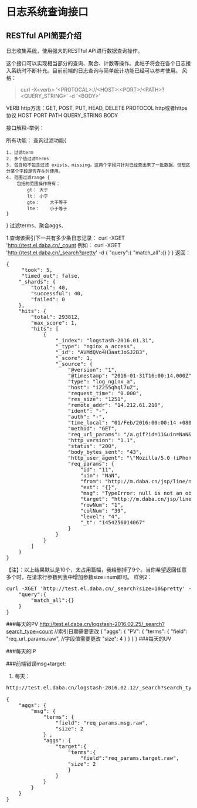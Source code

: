 日志系统查询接口
================
## RESTful API简要介绍
日志收集系统，使用强大的RESTful API进行数据查询操作。

这个接口可以实现相当部分的查询、聚合、计数等操作。此帖子将会在各个日志接入系统时不断补充。目前前端的日志查询与简单统计功能已经可以参考使用。
风格：
> curl -X\<verb\> '\<PROTOCAL\>://\<HOST\>:\<PORT\>/\<PATH\>?\<QUERY_STRING\>'  -d  '\<BODY\>'

VERB http方法：GET, POST, PUT, HEAD, DELETE
PROTOCOL http或者https协议
HOST
PORT
PATH
QUERY_STRING
BODY 

接口解释-举例：

所有功能：
查询过滤功能{

	1. 过滤term
	2. 多个值过滤terms
	3. 包含和不包含过滤 exists、missing。这两个字段只针对已经查出来了一批数据，但想区分某个字段是否存在时使用。
	4. 范围过滤range {
		包括的范围操作符有：
			gt：	大于
			lt：	小于
			gte：	大于等于
			lte：	小于等于
	}
}
过滤terms、聚合aggs、


1.查询该索引下一共有多少条日志记录：
curl -XGET 'http://test.el.daba.cn/_count
例如：
curl -XGET 'http://test.el.daba.cn/_search?pretty' -d {
	"query":{
		"match_all":{}
	}
}
返回：
<pre>
{
     "took": 5,
     "timed_out": false,
    "_shards": {
        "total": 40,
        "successful": 40,
        "failed": 0
    },
    "hits": {
        "total": 293812,
        "max_score": 1,
        "hits": [
            {
                "_index": "logstash-2016.01.31",
                "_type": "nginx_a_access",
                "_id": "AVMdQVo4H3aatJoSJ2B3",
                "_score": 1,
                "_source": {
                    "@version": "1",
                    "@timestamp": "2016-01-31T16:00:14.000Z",
                    "type": "log_nginx_a",
                    "host": "iZ255qhql7uZ",
                    "request_time": "0.000",
                    "res_size": "1251",
                    "remote_addr": "14.212.61.210",
                    "ident": "-",
                    "auth": "-",
                    "time_local": "01/Feb/2016:00:00:14 +0800",
                    "method": "GET",
                    "req_url_params": "/a.gif?id=11&uin=NaN&from=http://m.daba.cn/jsp/line/newlines.jsp?c=133&sr=1059&sc=803&ver=1.5.0&env=0&st=1454255953547&startcity=%E4%BD%9B%E5%B1%B1&arrivecity=%E5%8D%97%E5%AE%81&startdate=2016-02-01&presellday=10&ext={}&msg=TypeError: null is not an object (evaluating 'document.getElementById(\"fenxiang_id\").innerText')&target=http://m.daba.cn/jsp/line/newlines.jsp?c=133&sr=1059&sc=803&ver=1.5.0&env=0&st=1454255953547&startcity=%E4%BD%9B%E5%B1%B1&arrivecity=%E5%8D%97%E5%AE%81&startdate=2016-02-01&presellday=10&rowNum=1&colNum=39&level=4&_t=1454256014067",
                    "http_version": "1.1",
                    "status": "200",
                    "body_bytes_sent": "43",
                    "http_user_agent": "\"Mozilla/5.0 (iPhone; CPU iPhone OS 9_2_1 like Mac OS X) AppleWebKit/537.51.1 (KHTML, like Gecko) Version/4.0 Mobile/7A341 Safari/528.16\"",
                    "req_params": {
                        "id": "11",
                        "uin": "NaN",
                        "from": "http://m.daba.cn/jsp/line/newlines.jsp?c=133&sr=1059&sc=803&ver=1.5.0&env=0&st=1454255953547&startcity=%E4%BD%9B%E5%B1%B1&arrivecity=%E5%8D%97%E5%AE%81&startdate=2016-02-01&presellday=10",
                        "ext": "{}",
                        "msg": "TypeError: null is not an object (evaluating 'document.getElementById(\"fenxiang_id\").innerText')",
                        "target": "http://m.daba.cn/jsp/line/newlines.jsp?c=133&sr=1059&sc=803&ver=1.5.0&env=0&st=1454255953547&startcity=%E4%BD%9B%E5%B1%B1&arrivecity=%E5%8D%97%E5%AE%81&startdate=2016-02-01&presellday=10",
                        "rowNum": "1",
                        "colNum": "39",
                        "level": "4",
                        "_t": "1454256014067"
                    }
                }
            }
        ]
    }
}
</pre>
【注】：以上结果默认是10个，太占用篇幅，我给删掉了9个。当你希望返回任意多个时，在请求行参数列表中增加参数size=num即可。
样例2：
<pre>
curl -XGET 'http://test.el.daba.cn/_search?size=10&pretty' -d {
	"query":{
		"match_all":{}
	}
}
</pre>
###每天的PV
http://test.el.daba.cn/logstash-2016.02.25/_search?search_type=count //索引日期需要更改
{
	"aggs": {
		"PV": {
		    "terms": {
		        "field": "req_url_params.raw",		//字段值需要更改
		        "size": 4
		    } 
		}
	}
}
###每天的UV

###每天的IP

###前端错误msg+target:
1. 每天：
<pre>
http://test.el.daba.cn/logstash-2016.02.12/_search?search_type=count

{
	"aggs": {
		"msg": {
		    "terms": {
		        "field": "req_params.msg.raw",
		        "size": 2
		    } ,
    		"aggs": {
    		    "target":{
    		        "terms":{
    		            "field":"req_params.target.raw",
    		        "size": 2
    		        }
    		    }
    		}
		}
	}
}
</pre>

